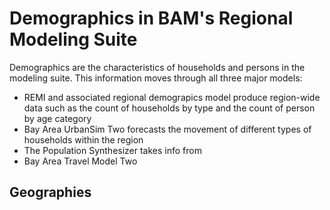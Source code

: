 # Demographics in BAM's Regional Modeling Suite

Demographics are the characteristics of households and persons in the modeling suite. This information moves through all three major models:
* REMI and associated regional demograpics model produce region-wide data such as the count of households by type and the count of person by age category
* Bay Area UrbanSim Two forecasts the movement of different types of households within the region
* The Population Synthesizer takes info from 
* Bay Area Travel Model Two 



## Geographies
